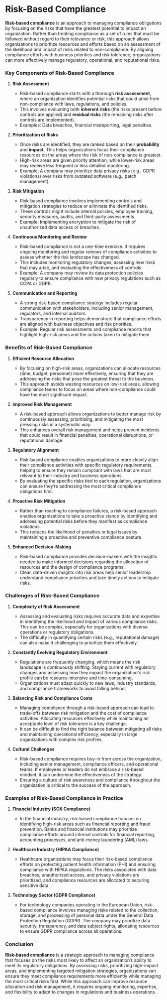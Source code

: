 # Risk-Based Compliance

**Risk-based compliance** is an approach to managing compliance obligations by focusing on the risks that have the greatest potential to impact an organization. Rather than treating compliance as a set of rules that must be followed without regard to their relevance or risk, this approach allows organizations to prioritize resources and efforts based on an assessment of the likelihood and impact of risks related to non-compliance. By aligning compliance efforts with business priorities and risk tolerance, organizations can more effectively manage regulatory, operational, and reputational risks.

### Key Components of Risk-Based Compliance

1. **Risk Assessment**
   - Risk-based compliance starts with a thorough **risk assessment**, where an organization identifies potential risks that could arise from non-compliance with laws, regulations, and policies.
   - This involves evaluating both **inherent risks** (the risks present before controls are applied) and **residual risks** (the remaining risks after controls are implemented).
   - Examples: Data breaches, financial misreporting, legal penalties.

2. **Prioritization of Risks**
   - Once risks are identified, they are ranked based on their **probability** and **impact**. This helps organizations focus their compliance resources on the areas where the risk of non-compliance is greatest.
   - High-risk areas are given priority attention, while lower-risk areas may receive less frequent or less detailed monitoring.
   - Example: A company may prioritize data privacy risks (e.g., GDPR violations) over risks from outdated software (e.g., patch management).

3. **Risk Mitigation**
   - Risk-based compliance involves implementing controls and mitigation strategies to reduce or eliminate the identified risks.
   - These controls might include internal policies, employee training, security measures, audits, and third-party assessments.
   - Example: Implementing encryption to mitigate the risk of unauthorized data access or breaches.

4. **Continuous Monitoring and Review**
   - Risk-based compliance is not a one-time exercise. It requires ongoing monitoring and regular reviews of compliance activities to assess whether the risk landscape has changed.
   - This includes monitoring regulatory changes, assessing new risks that may arise, and evaluating the effectiveness of controls.
   - Example: A company may review its data protection policies regularly to ensure compliance with new privacy regulations such as CCPA or GDPR.

5. **Communication and Reporting**
   - A strong risk-based compliance strategy includes regular communication with stakeholders, including senior management, regulators, and internal auditors.
   - Transparency in reporting helps demonstrate that compliance efforts are aligned with business objectives and risk priorities.
   - Example: Regular risk assessments and compliance reports that highlight high-risk areas and the actions taken to mitigate them.

### Benefits of Risk-Based Compliance

1. **Efficient Resource Allocation**
   - By focusing on high-risk areas, organizations can allocate resources (time, budget, personnel) more effectively, ensuring that they are addressing the risks that pose the greatest threat to the business.
   - This approach avoids wasting resources on low-risk areas, allowing compliance teams to focus on areas where non-compliance could have the most significant impact.

2. **Improved Risk Management**
   - A risk-based approach allows organizations to better manage risk by continuously assessing, prioritizing, and mitigating the most pressing risks in a systematic way.
   - This enhances overall risk management and helps prevent incidents that could result in financial penalties, operational disruptions, or reputational damage.

3. **Regulatory Alignment**
   - Risk-based compliance enables organizations to more closely align their compliance activities with specific regulatory requirements, helping to ensure they remain compliant with laws that are most relevant to their industry and business operations.
   - By evaluating the specific risks tied to each regulation, organizations can ensure they’re addressing the most critical compliance obligations first.

4. **Proactive Risk Mitigation**
   - Rather than reacting to compliance failures, a risk-based approach enables organizations to take a proactive stance by identifying and addressing potential risks before they manifest as compliance violations.
   - This reduces the likelihood of penalties or legal issues by maintaining a proactive and preventive compliance posture.

5. **Enhanced Decision-Making**
   - Risk-based compliance provides decision-makers with the insights needed to make informed decisions regarding the allocation of resources and the design of compliance programs.
   - Clear, data-driven insights into risk areas help senior leadership understand compliance priorities and take timely actions to mitigate risks.

### Challenges of Risk-Based Compliance

1. **Complexity of Risk Assessment**
   - Assessing and evaluating risks requires accurate data and expertise in identifying the likelihood and impact of various compliance risks. This can be complex, especially for organizations with diverse operations or regulatory obligations.
   - The difficulty in quantifying certain risks (e.g., reputational damage) can also make it challenging to prioritize them effectively.

2. **Constantly Evolving Regulatory Environment**
   - Regulations are frequently changing, which means the risk landscape is continuously shifting. Staying current with regulatory changes and assessing how they impact the organization's risk profile can be resource-intensive and time-consuming.
   - Organizations must adapt quickly to new laws, industry standards, and compliance frameworks to avoid falling behind.

3. **Balancing Risk and Compliance Costs**
   - Managing compliance through a risk-based approach can lead to trade-offs between risk mitigation and the cost of compliance activities. Allocating resources effectively while maintaining an acceptable level of risk tolerance is a key challenge.
   - It can be difficult to find the right balance between mitigating all risks and maintaining operational efficiency, especially in large organizations with complex risk profiles.

4. **Cultural Challenges**
   - Risk-based compliance requires buy-in from across the organization, including senior management, compliance officers, and operational teams. If employees or leaders do not embrace a risk-based mindset, it can undermine the effectiveness of the strategy.
   - Ensuring a culture of risk awareness and compliance throughout the organization is critical to the success of the approach.

### Examples of Risk-Based Compliance in Practice

1. **Financial Industry (SOX Compliance)**
   - In the financial industry, risk-based compliance focuses on identifying high-risk areas such as financial reporting and fraud prevention. Banks and financial institutions may prioritize compliance efforts around internal controls for financial reporting, accounting processes, and anti-money laundering (AML) laws.

2. **Healthcare Industry (HIPAA Compliance)**
   - Healthcare organizations may focus their risk-based compliance efforts on protecting patient health information (PHI) and ensuring compliance with HIPAA regulations. The risks associated with data breaches, unauthorized access, and privacy violations are prioritized, and compliance resources are allocated to securing sensitive data.

3. **Technology Sector (GDPR Compliance)**
   - For technology companies operating in the European Union, risk-based compliance involves managing risks related to the collection, storage, and processing of personal data under the General Data Protection Regulation (GDPR). The company may prioritize data security, transparency, and data subject rights, allocating resources to ensure GDPR compliance across all operations.

### Conclusion

**Risk-based compliance** is a strategic approach to managing compliance that focuses on the risks most likely to affect an organization’s ability to meet its regulatory obligations. By assessing risks, prioritizing high-impact areas, and implementing targeted mitigation strategies, organizations can ensure they meet compliance requirements more efficiently while managing the most critical risks first. While this approach can improve resource allocation and risk management, it requires ongoing monitoring, expertise, and flexibility to adapt to changes in regulations and business operations.
